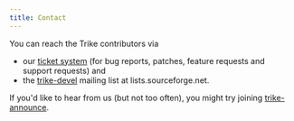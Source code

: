 ```yaml
---
title: Contact
---
```

You can reach the Trike contributors via 
* our [ticket system](https://github.com/octotrike/octotrike.github.io/issues) (for bug reports, patches, feature requests and support requests) and
* the [trike-devel](https://sourceforge.net/mailarchive/forum.php?forum_name=trike-devel) mailing list at lists.sourceforge.net.

If you'd like to hear from us (but not too often), you might try joining [trike-announce](https://sourceforge.net/mailarchive/forum.php?forum_name=trike-announce).
